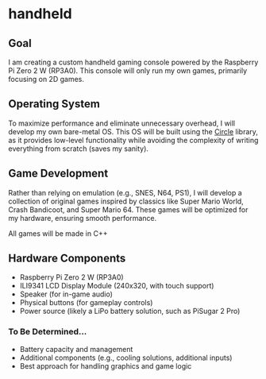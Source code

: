 # handheld

## Goal
I am creating a custom handheld gaming console powered by the Raspberry Pi Zero 2 W (RP3A0). This console will only run my own games, primarily focusing on 2D games.

## Operating System
To maximize performance and eliminate unnecessary overhead, I will develop my own bare-metal OS. This OS will be built using the [Circle](<https://github.com/rsta2/circle>) library, as it provides low-level functionality while avoiding the complexity of writing everything from scratch (saves my sanity).

## Game Development
Rather than relying on emulation (e.g., SNES, N64, PS1), I will develop a collection of original games inspired by classics like Super Mario World, Crash Bandicoot, and Super Mario 64. These games will be optimized for my hardware, ensuring smooth performance.

All games will be made in C++

## Hardware Components
 - Raspberry Pi Zero 2 W (RP3A0)
 - ILI9341 LCD Display Module (240x320, with touch support)
 - Speaker (for in-game audio)
 - Physical buttons (for gameplay controls)
 - Power source (likely a LiPo battery solution, such as PiSugar 2 Pro)

### To Be Determined…
 - Battery capacity and management
 - Additional components (e.g., cooling solutions, additional inputs)
 - Best approach for handling graphics and game logic